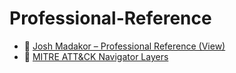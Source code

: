 # Professional-Reference

- 🧾 [Josh Madakor – Professional Reference (View)](reference/professional%20reference%20Cyber%20josh%20madakor.jpeg)
- 🧠 [MITRE ATT&CK Navigator Layers](https://mitre-attack.github.io/attack-navigator/)
